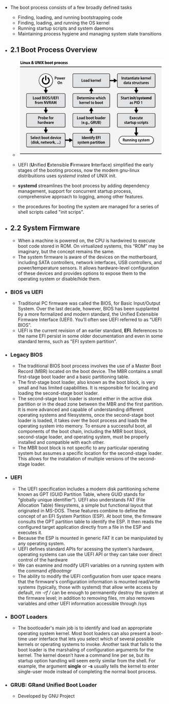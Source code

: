 - The boot process consists of a few broadly defined tasks
	- Finding, loading, and running bootstrapping code 
	- Finding, loading, and running the OS kernel
	- Running startup scripts and system daemons
	- Maintaining process hygiene and managing system state transitions

- ## 2.1 Boot Process Overview		
	- ![image](media/linux_unix_boot_process.png)

	- UEFI (**U**nified **E**xtensible **F**irmware **I**nterface) simplified the early stages of the booting process, now the modern gnu-linux distribuitions uses *systemd* insted of UNIX init.
	- **systemd** streamlines the boot process by adding dependency management, support for concurrent startup process, comprehensive approach to logging, among other features.
	- the procedures for booting the system are managed for a series of shell scripts called "init scrips".
 
- ## 2.2 System Firmware
	- When a machine is powered on, the CPU is hardwired to execute boot code stored in ROM. On virtualized systems, this “ROM” may be imaginary, but the concept remains the same.
	- The system firmware is aware of the devices on the motherboard, including SATA controllers, network interfaces, USB controllers, and power/temperature sensors. It allows hardware-level configuration of these devices and provides options to expose them to the operating system or disable/hide them.
 
- ### BIOS vs UEFI
	- Traditional PC firmware was called the BIOS, for Basic Input/Output System. Over the last decade, however, BIOS has been supplanted by a more formalized and modern standard, the Unified Extensible Firmware Interface (UEFI). You’ll often see UEFI referred to as “UEFI BIOS”.
	- UEFI is the current revision of an earlier standard, **EFI**. References to the name EFI persist in some older documentation and even in some standard terms, such as "EFI system partition".
 
- ### Legacy BIOS
	- The traditional BIOS boot process involves the use of a Master Boot Record (MBR) located on the boot device. The MBR contains a small first-stage boot loader and a basic partitioning table.
	- The first-stage boot loader, also known as the boot block, is very small and has limited capabilities. It is responsible for locating and loading the second-stage boot loader.
	- The second-stage boot loader is stored either in the active disk partition or in the dead zone between the MBR and the first partition. It is more advanced and capable of understanding different operating systems and filesystems, once the second-stage boot loader is loaded, it takes over the boot process and loads the operating system into memory. To ensure a successful boot, all components of the boot chain, including the MBR boot block, second-stage loader, and operating system, must be properly installed and compatible with each other.
	- The MBR boot block is not specific to any particular operating system but assumes a specific location for the second-stage loader. This allows for the installation of multiple versions of the second-stage loader.
 
- ### UEFI
	- The UEFI specification includes a modern disk partitioning scheme known as GPT (GUID Partition Table, where GUID stands for “globally unique identifier”). UEFI also understands FAT (File Allocation Table) filesystems, a simple but functional layout that originated in MS-DOS. These features combine to define the concept of an EFI System Partition (ESP). At boot time, the firmware consults the GPT partition table to identify the ESP. It then reads the configured target application directly from a file in the ESP and executes it.
	- Because the ESP is mounted in generic FAT it can be manipulated by any operating system.
	- UEFI defines standard APIs for acessing the system's hardware, operating systems can use the UEFI API or they can take over direct control of the hardware
	- We can examine and modify UEFI variables on a running system with the command *efibootmgr*
	- The ability to modify the UEFI configuration from user space means that the firmware's configuration information is mounted read/write systems (typically, those with systemd) that allow write access by default, *rm -rf /* can be enough to permanently destroy the system at the firmware level; in addition to removing files, rm also removes variables and other UEFI information accessible through /sys
 
- ### BOOT Loaders
	- The bootloader's main job is to identify and load an appropriate operating system kernel. Most boot loaders can also present a boot-time user interface that lets you select which of several possible kernels or operating systems to invoke. Another task that falls to the boot loader is the marshaling of configuration arguments for the kernel. The kernel doesn’t have a command line per se, but its startup option handling will seem eerily similar from the shell. For example, the argument **single** or **-s** usually tells the kernel to enter single-user mode instead of completing the normal boot process.
 
- ### GRUB: GRand Unified Boot Loader
	- Developed by GNU Project
 